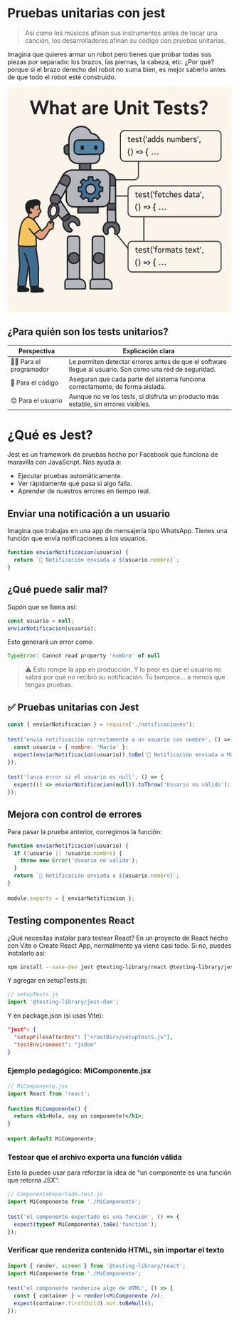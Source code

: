 # Pruebas unitarias con jest


> Así como los músicos afinan sus instrumentos antes de tocar una canción, los desarrolladores afinan su código con pruebas unitarias.

Imagina que quieres armar un robot pero tienes que probar todas sus piezas por separado: los brazos, las piernas, la cabeza, etc. ¿Por qué? porque si el brazo derecho del robot no suma bien, es mejor saberlo antes de que todo el robot esté construido.

![test](./imagen2.png)


## ¿Para quién son los tests unitarios?

| Perspectiva              | Explicación clara                                                                 |
|--------------------------|-----------------------------------------------------------------------------------|
| 👨‍💻 Para el programador     | Le permiten detectar errores antes de que el software llegue al usuario. Son como una red de seguridad. |
| 🎯 Para el código          | Aseguran que cada parte del sistema funciona correctamente, de forma aislada.     |
| 😊 Para el usuario         | Aunque no ve los tests, sí disfruta un producto más estable, sin errores visibles. |


# ¿Qué es Jest?

Jest es un framework de pruebas hecho por Facebook que funciona de maravilla con JavaScript. Nos ayuda a:

- Ejecutar pruebas automáticamente.
- Ver rápidamente qué pasa si algo falla.
- Aprender de nuestros errores en tiempo real.


## Enviar una notificación a un usuario

Imagina que trabajas en una app de mensajería tipo WhatsApp. Tienes una función que envía notificaciones a los usuarios.

```js
function enviarNotificacion(usuario) {
  return `📩 Notificación enviada a ${usuario.nombre}`;
}
```

## ¿Qué puede salir mal?
Supón que se llama así:

```js
const usuario = null;
enviarNotificacion(usuario);
```

Esto generará un error como:

```js
TypeError: Cannot read property 'nombre' of null
```

> ⚠️ Esto rompe la app en producción. Y lo peor es que el usuario no sabrá por qué no recibió su notificación. Tú tampoco... a menos que tengas pruebas.

## ✅ Pruebas unitarias con Jest
```js
const { enviarNotificacion } = require('./notificaciones');

test('envía notificación correctamente a un usuario con nombre', () => {
  const usuario = { nombre: 'María' };
  expect(enviarNotificacion(usuario)).toBe('📩 Notificación enviada a María');
});

test('lanza error si el usuario es null', () => {
  expect(() => enviarNotificacion(null)).toThrow('Usuario no válido');
});
```

## Mejora con control de errores

Para pasar la prueba anterior, corregimos la función:

```js
function enviarNotificacion(usuario) {
  if (!usuario || !usuario.nombre) {
    throw new Error('Usuario no válido');
  }
  return `📩 Notificación enviada a ${usuario.nombre}`;
}

module.exports = { enviarNotificacion };
```

## Testing componentes React

¿Qué necesitas instalar para testear React? En un proyecto de React hecho con Vite o Create React App, normalmente ya viene casi todo. Si no, puedes instalarlo así:

```bash
npm install --save-dev jest @testing-library/react @testing-library/jest-dom
```

Y agregar en setupTests.js:

```js
// setupTests.js
import '@testing-library/jest-dom';
````

Y en package.json (si usas Vite):

```json
"jest": {
  "setupFilesAfterEnv": ["<rootDir>/setupTests.js"],
  "testEnvironment": "jsdom"
}
```

### Ejemplo pedagógico: MiComponente.jsx


```jsx
// MiComponente.jsx
import React from 'react';

function MiComponente() {
  return <h1>Hola, soy un componente!</h1>;
}

export default MiComponente;
```


### Testear que el archivo exporta una función válida
Esto lo puedes usar para reforzar la idea de “un componente es una función que retorna JSX”:

```jsx
// ComponenteExportado.test.js
import MiComponente from './MiComponente';

test('el componente exportado es una función', () => {
  expect(typeof MiComponente).toBe('function');
});
```

### Verificar que renderiza contenido HTML, sin importar el texto

```jsx
import { render, screen } from '@testing-library/react';
import MiComponente from './MiComponente';

test('el componente renderiza algo de HTML', () => {
  const { container } = render(<MiComponente />);
  expect(container.firstChild).not.toBeNull();
});
```